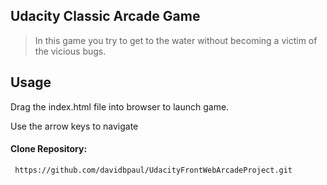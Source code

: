 ## Udacity Classic Arcade Game



> In this game you try to get to the water without becoming a victim of the vicious bugs.


## Usage

  Drag the index.html file into browser to launch game.

  Use the arrow keys to navigate


#### Clone Repository:


     https://github.com/davidbpaul/UdacityFrontWebArcadeProject.git

